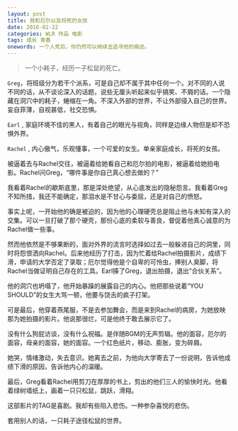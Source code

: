 ```yaml
---
layout: post
title: 我和厄尔以及将死的女孩
date: 2016-02-22
categories: WLR 作品 电影
tags: 成长 青春
onewords: 一个人死后，你仍然可以继续去追寻他的痕迹。
---
```

> 一个小耗子，经历一子松鼠的死亡。

`Greg`，将班级分为若干个派系，可是自己却不属于其中任何一个。对不同的人说不同的话，从不谈论深入的话题，说些无厘头听起来似乎搞笑、不屑的话。一个隐藏在洞穴中的耗子，蜷缩在一角。不深入外部的世界，不让外部侵入自己的世界。妄自菲薄，自视甚低，社交恐惧。

`Earl` , 家庭环境不佳的黑人，有着自己的眼光与视角，同样是边缘人物但是却不恐惧外界。

`Rachel` , 内心傲气，乐观懂事，一个可爱的女生。单亲家庭成长，将死的女孩。

被逼着去与Rachel交往，被逼着给她看自己和厄尔拍的电影，被逼着给她拍电影。Rachel问Greg，“哪件事是你自己真心想去做的？”

我看着Rachel的歇斯底里，那是深处绝望，从心底发出的隐秘怨言。我看着Greg不知所措，我还不能确定，那泪水是不甘心与委屈，还是对自己的愤怒。

事实上呢，一开始他的确是被迫的，因为他的心理硬壳总是阻止他与未知有深入的交集。可以一旦打破了那个硬壳，那份心底的柔软与善良，督促着他真心诚意的为Rachel做一些事。

然而他依然是不够果断的，面对外界的流言时选择如过去一般躲进自己的洞里，同时将怨恨洒向Rachel。后来他经历了打击，因为忙着给Rachel拍摄影片，成绩下滑，申请的大学否定了录取；厄尔觉得他是个自卑的可怜虫，捧别人臭脚，将Rachel当做证明自己存在的工具。Earl揍了Greg，退出拍摄，退出“合伙关系”。

他的洞穴也坍塌了，他开始暴躁的展露自己的内心。他把那些说着“YOU SHOULD”的女生大骂一顿，他要与饶舌的疯子打架。

可是最后，他穿着燕尾服，不是去参加舞会，而是来到Rachel的病房，为她放映那为她拍摄的影片。他说那很烂，可是他终于敢去展示它了。

没有什么狗屁访谈，没有什么祝福。是伴随BGM的无声剪辑。他的面容，厄尔的面容，母亲的面容，她的面容。一个红色纸片，移动、膨胀，变为碎屑。

她哭，情绪激动，失去意识。她离去之前，为他向大学寄去了一份说明，告诉他成绩下滑的原因，告诉他内心的温暖。


最后，Greg看着Rachel用剪刀在厚厚的书上，剪出的他们三人的愉快时光。他看着绿树墙纸上，画着一只只松鼠，跳跃，滑翔。

这部影片的TAG是喜剧。我却有些陷入悲伤。一种参杂喜悦的悲伤。

套用别人的话，一只耗子途径松鼠的世界。